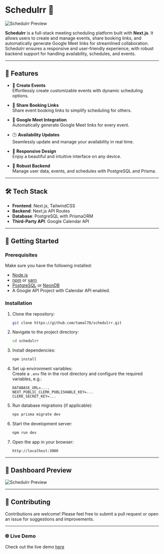 # Schedulrr 📅

![Schedulrr Preview](https://github.com/user-attachments/assets/0d4b2ce7-ebfb-4e31-a48e-a394c2cb3ddc)

**Schedulrr** is a full-stack meeting scheduling platform built with **Next.js**. It allows users to create and manage events, share booking links, and automatically generate Google Meet links for streamlined collaboration. Schedulrr ensures a responsive and user-friendly experience, with robust backend support for handling availability, schedules, and events.

---

## 🌟 Features

- 📅 **Create Events**  
  Effortlessly create customizable events with dynamic scheduling options.

- 🔗 **Share Booking Links**  
  Share event booking links to simplify scheduling for others.

- 📧 **Google Meet Integration**  
  Automatically generate Google Meet links for every event.

- 🕒 **Availability Updates**  
  Seamlessly update and manage your availability in real time.

- 🚀 **Responsive Design**  
  Enjoy a beautiful and intuitive interface on any device.

- 💾 **Robust Backend**  
  Manage user data, events, and schedules with PostgreSQL and Prisma.

---

## 🛠️ Tech Stack

- **Frontend**: Next.js, TailwindCSS
- **Backend**: Next.js API Routes
- **Database**: PostgreSQL with PrismaORM
- **Third-Party API**: Google Calendar API

---

## 🚀 Getting Started

### Prerequisites

Make sure you have the following installed:

- [Node.js](https://nodejs.org/)
- [npm](https://www.npmjs.com/) or [yarn](https://yarnpkg.com/)
- [PostgreSQL](https://www.postgresql.org/) or [NeonDB](https://neon.tech/)
- A Google API Project with Calendar API enabled.

### Installation

1. Clone the repository:

   ```bash
   git clone https://github.com/tamal78/schedulrr.git
   ```

2. Navigate to the project directory:

   ```bash
   cd schedulrr
   ```

3. Install dependencies:

   ```bash
   npm install
   ```

4. Set up environment variables:  
    Create a `.env` file in the root directory and configure the required variables, e.g.:

   ```env
   DATABASE_URL=....
   NEXT_PUBLIC_CLERK_PUBLISHABLE_KEY=...
   CLERK_SECRET_KEY=...
   ```

5. Run database migrations (if applicable):

   ```bash
   npx prisma migrate dev
   ```

6. Start the development server:

   ```bash
   npm run dev
   ```

7. Open the app in your browser:
   ```
   http://localhost:3000
   ```

---

## 📸 Dashboard Preview

![Schedulrr Preview](https://i.ibb.co/F4bm5rj/Screenshot-2024-11-20-131252.png)

---

## 🤝 Contributing

Contributions are welcome! Please feel free to submit a pull request or open an issue for suggestions and improvements.

---

### 🌐 Live Demo

Check out the live demo [here](https://schedullrr.vercel.app/)
